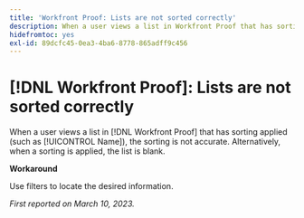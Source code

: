 ```yaml
---
title: 'Workfront Proof: Lists are not sorted correctly'
description: When a user views a list in Workfront Proof that has sorting applied (such as Name), the sorting is not accurate.
hidefromtoc: yes
exl-id: 89dcfc45-0ea3-4ba6-8778-865adff9c456
---
```

# [!DNL Workfront Proof]: Lists are not sorted correctly

<!--Won't fix, valid issue-->

When a user views a list in [!DNL Workfront Proof] that has sorting applied (such as [!UICONTROL Name]), the sorting is not accurate. Alternatively, when a sorting is applied, the list is blank.

**Workaround**

Use filters to locate the desired information.

_First reported on March 10, 2023._
